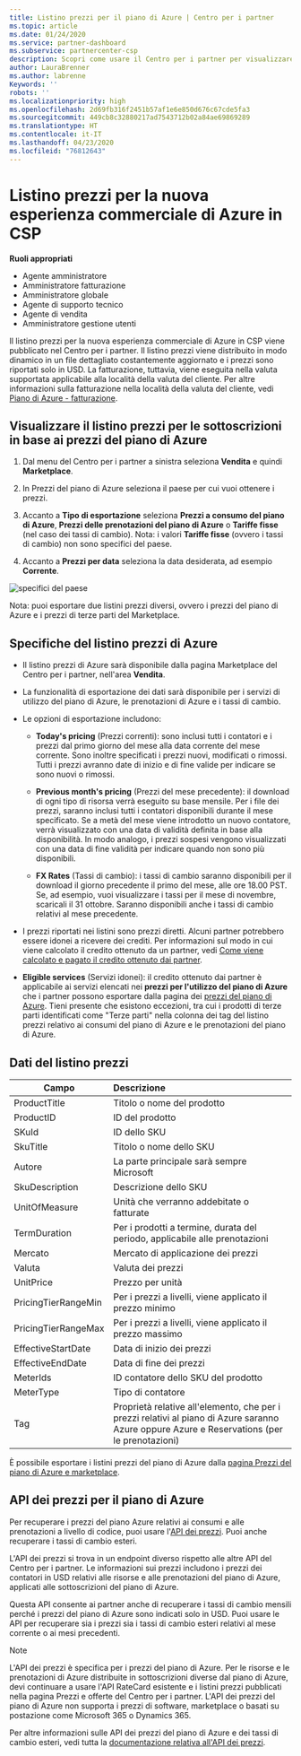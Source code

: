 ```yaml
---
title: Listino prezzi per il piano di Azure | Centro per i partner
ms.topic: article
ms.date: 01/24/2020
ms.service: partner-dashboard
ms.subservice: partnercenter-csp
description: Scopri come usare il Centro per i partner per visualizzare il listino prezzi per le sottoscrizioni in base al piano di Azure.
author: LauraBrenner
ms.author: labrenne
Keywords: ''
robots: ''
ms.localizationpriority: high
ms.openlocfilehash: 2d69fb316f2451b57af1e6e850d676c67cde5fa3
ms.sourcegitcommit: 449cb8c32880217ad7543712b02a84ae69869289
ms.translationtype: HT
ms.contentlocale: it-IT
ms.lasthandoff: 04/23/2020
ms.locfileid: "76812643"
---
```

# <a name="price-list-for-the-new-commerce-experience-in-csp-for-azure"></a>Listino prezzi per la nuova esperienza commerciale di Azure in CSP 

**Ruoli appropriati**

- Agente amministratore
- Amministratore fatturazione
- Amministratore globale
- Agente di supporto tecnico
- Agente di vendita
- Amministratore gestione utenti

Il listino prezzi per la nuova esperienza commerciale di Azure in CSP viene pubblicato nel Centro per i partner. Il listino prezzi viene distribuito in modo dinamico in un file dettagliato costantemente aggiornato e i prezzi sono riportati solo in USD. La fatturazione, tuttavia, viene eseguita nella valuta supportata applicabile alla località della valuta del cliente. Per altre informazioni sulla fatturazione nella località della valuta del cliente, vedi [Piano di Azure - fatturazione](azure-plan-billing.md).

## <a name="see-pricing-for-subscriptions-under-the-azure-plan-pricing"></a>Visualizzare il listino prezzi per le sottoscrizioni in base ai prezzi del piano di Azure

1. Dal menu del Centro per i partner a sinistra seleziona **Vendita** e quindi **Marketplace**.

2. In Prezzi del piano di Azure seleziona il paese per cui vuoi ottenere i prezzi.

3. Accanto a **Tipo di esportazione** seleziona **Prezzi a consumo del piano di Azure**, **Prezzi delle prenotazioni del piano di Azure** o **Tariffe fisse** (nel caso dei tassi di cambio). Nota: i valori **Tariffe fisse** (ovvero i tassi di cambio) non sono specifici del paese.

3. Accanto a **Prezzi per data** seleziona la data desiderata, ad esempio **Corrente**. 


![specifici del paese](images/azure/pricingnew.png)

Nota: puoi esportare due listini prezzi diversi, ovvero i prezzi del piano di Azure e i prezzi di terze parti del Marketplace. 

## <a name="azure-price-list-specifics"></a>Specifiche del listino prezzi di Azure

- Il listino prezzi di Azure sarà disponibile dalla pagina Marketplace del Centro per i partner, nell'area **Vendita**.

- La funzionalità di esportazione dei dati sarà disponibile per i servizi di utilizzo del piano di Azure, le prenotazioni di Azure e i tassi di cambio.

- Le opzioni di esportazione includono:

    - **Today's pricing** (Prezzi correnti): sono inclusi tutti i contatori e i prezzi dal primo giorno del mese alla data corrente del mese corrente. Sono inoltre specificati i prezzi nuovi, modificati o rimossi. Tutti i prezzi avranno date di inizio e di fine valide per indicare se sono nuovi o rimossi.

    - **Previous month's pricing** (Prezzi del mese precedente): il download di ogni tipo di risorsa verrà eseguito su base mensile. Per i file dei prezzi, saranno inclusi tutti i contatori disponibili durante il mese specificato. Se a metà del mese viene introdotto un nuovo contatore, verrà visualizzato con una data di validità definita in base alla disponibilità. In modo analogo, i prezzi sospesi vengono visualizzati con una data di fine validità per indicare quando non sono più disponibili.

    - **FX Rates** (Tassi di cambio): i tassi di cambio saranno disponibili per il download il giorno precedente il primo del mese, alle ore 18.00 PST. Se, ad esempio, vuoi visualizzare i tassi per il mese di novembre, scaricali il 31 ottobre. Saranno disponibili anche i tassi di cambio relativi al mese precedente.

- I prezzi riportati nei listini sono prezzi diretti. Alcuni partner potrebbero essere idonei a ricevere dei crediti. Per informazioni sul modo in cui viene calcolato il credito ottenuto da un partner, vedi [Come viene calcolato e pagato il credito ottenuto dai partner](partner-earned-credit-explanation.md).

- **Eligible services** (Servizi idonei): il credito ottenuto dai partner è applicabile ai servizi elencati nei **prezzi per l'utilizzo del piano di Azure** che i partner possono esportare dalla pagina dei [prezzi del piano di Azure](https://partner.microsoft.com/commerce/sales). Tieni presente che esistono eccezioni, tra cui i prodotti di terze parti identificati come "Terze parti" nella colonna dei tag del listino prezzi relativo ai consumi del piano di Azure e le prenotazioni del piano di Azure.

## <a name="price-list-data"></a>Dati del listino prezzi

|**Campo**   |**Descrizione**   |
|--------------------------|:---------------------------|
|ProductTitle  |Titolo o nome del prodotto|
|ProductID   |ID del prodotto|
|SKuId|ID dello SKU|
|SkuTitle|Titolo o nome dello SKU|
|Autore|La parte principale sarà sempre Microsoft|
|SkuDescription|Descrizione dello SKU|
|UnitOfMeasure|Unità che verranno addebitate o fatturate|
|TermDuration|Per i prodotti a termine, durata del periodo, applicabile alle prenotazioni|
|Mercato|Mercato di applicazione dei prezzi|
|Valuta|Valuta dei prezzi|
|UnitPrice|Prezzo per unità|
|PricingTierRangeMin|Per i prezzi a livelli, viene applicato il prezzo minimo|
|PricingTierRangeMax|Per i prezzi a livelli, viene applicato il prezzo massimo|
|EffectiveStartDate|Data di inizio dei prezzi|
|EffectiveEndDate|Data di fine dei prezzi|
|MeterIds|ID contatore dello SKU del prodotto|
|MeterType|Tipo di contatore|
|Tag|Proprietà relative all'elemento, che per i prezzi relativi al piano di Azure saranno Azure oppure Azure e Reservations (per le prenotazioni)|

È possibile esportare i listini prezzi del piano di Azure dalla [pagina Prezzi del piano di Azure e marketplace](https://partner.microsoft.com/commerce/sales?type=Any&category=Any).

## <a name="pricing-api-for-azure-plan"></a>API dei prezzi per il piano di Azure

Per recuperare i prezzi del piano Azure relativi ai consumi e alle prenotazioni a livello di codice, puoi usare l'[API dei prezzi](https://docs.microsoft.com/partner/develop/pricing). Puoi anche recuperare i tassi di cambio esteri. 

L'API dei prezzi si trova in un endpoint diverso rispetto alle altre API del Centro per i partner. Le informazioni sui prezzi includono i prezzi dei contatori in USD relativi alle risorse e alle prenotazioni del piano di Azure, applicati alle sottoscrizioni del piano di Azure.

Questa API consente ai partner anche di recuperare i tassi di cambio mensili perché i prezzi del piano di Azure sono indicati solo in USD. Puoi usare le API per recuperare sia i prezzi sia i tassi di cambio esteri relativi al mese corrente o ai mesi precedenti.

>[!NOTE]
> L'API dei prezzi è specifica per i prezzi del piano di Azure. Per le risorse e le prenotazioni di Azure distribuite in sottoscrizioni diverse dal piano di Azure, devi continuare a usare l'API RateCard esistente e i listini prezzi pubblicati nella pagina Prezzi e offerte del Centro per i partner. L'API dei prezzi del piano di Azure non supporta i prezzi di software, marketplace o basati su postazione come Microsoft 365 o Dynamics 365.

Per altre informazioni sulle API dei prezzi del piano di Azure e dei tassi di cambio esteri, vedi tutta la [documentazione relativa all'API dei prezzi](https://docs.microsoft.com/partner/develop/pricing).
